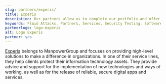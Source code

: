 ```yaml
---
slug: partners/experis/
title: Experis
description: Our partners allow us to complete our portfolio and offer better security testing services. Get to know them and become one of them.
keywords: Fluid Attacks, Partners, Services, Security Testing, Software Development, Pentesting, Ethical Hacking
partnerlogo: logo-experis
alt: Logo Experis
partner: yes
---
```


[Experis](https://experis.com/) belongs to ManpowerGroup and focuses on
providing high-level solutions to make a difference in organizations. In
one of their service lines, they help clients protect their information
technology assets. They provide advice and support for the
implementation of new technologies and ways of working, as well as for
the release of reliable, secure digital apps and services.
